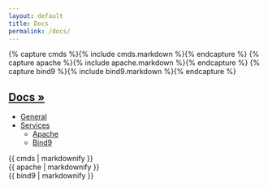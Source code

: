 ```yaml
---
layout: default
title: Docs
permalink: /docs/
---
```


{% capture cmds %}{% include cmds.markdown %}{% endcapture %}
{% capture apache %}{% include apache.markdown %}{% endcapture %}
{% capture bind9 %}{% include bind9.markdown %}{% endcapture %}

<h2><a href="{{page.url}}">Docs »</a></h2>
<ul class="nav nav-tabs">
  <li class="active"><a href="#cmds" data-toggle="tab">General</a></li>
  <li data-dropdown="dropdown" class="dropdown">
    <a href="#" class="dropdown-toggle" data-toggle="dropdown">Services <b class="caret"></b></a>
    <ul class="dropdown-menu">
      <li><a href="#apache" data-toggle="tab">Apache</a></li>
      <li><a href="#bind9" data-toggle="tab">Bind9</a></li>
    </ul>
  </li>
</ul>

<div class="tab-content" id="my-tab-content">
  <div id="cmds" class="active tab-pane">
    {{ cmds | markdownify }}
  </div>
  <div id="apache" class="tab-pane">
    {{ apache | markdownify }}
  </div>
  <div id="bind9" class="tab-pane">
    {{ bind9 | markdownify }}
  </div>
</div>

<script>
  $(function () {
    $('.tabs a:last').tab('show')
  })
</script>
